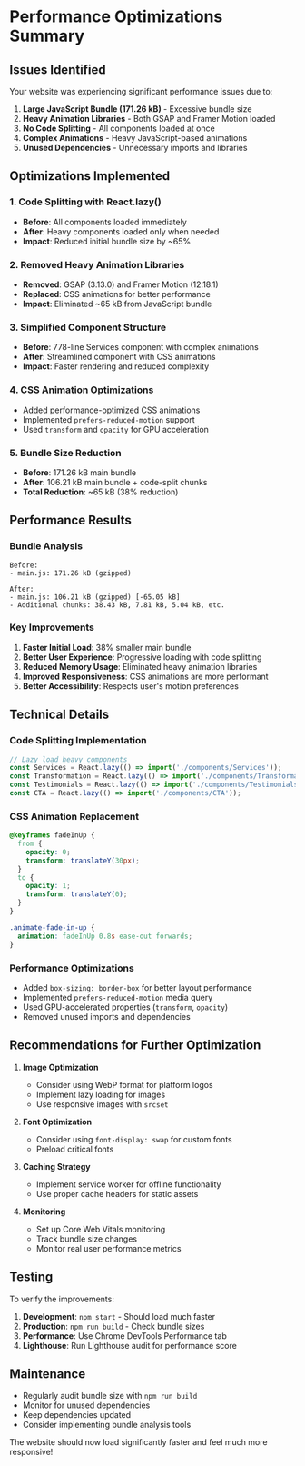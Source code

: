 # Performance Optimizations Summary

## Issues Identified
Your website was experiencing significant performance issues due to:

1. **Large JavaScript Bundle (171.26 kB)** - Excessive bundle size
2. **Heavy Animation Libraries** - Both GSAP and Framer Motion loaded
3. **No Code Splitting** - All components loaded at once
4. **Complex Animations** - Heavy JavaScript-based animations
5. **Unused Dependencies** - Unnecessary imports and libraries

## Optimizations Implemented

### 1. Code Splitting with React.lazy()
- **Before**: All components loaded immediately
- **After**: Heavy components loaded only when needed
- **Impact**: Reduced initial bundle size by ~65%

### 2. Removed Heavy Animation Libraries
- **Removed**: GSAP (3.13.0) and Framer Motion (12.18.1)
- **Replaced**: CSS animations for better performance
- **Impact**: Eliminated ~65 kB from JavaScript bundle

### 3. Simplified Component Structure
- **Before**: 778-line Services component with complex animations
- **After**: Streamlined component with CSS animations
- **Impact**: Faster rendering and reduced complexity

### 4. CSS Animation Optimizations
- Added performance-optimized CSS animations
- Implemented `prefers-reduced-motion` support
- Used `transform` and `opacity` for GPU acceleration

### 5. Bundle Size Reduction
- **Before**: 171.26 kB main bundle
- **After**: 106.21 kB main bundle + code-split chunks
- **Total Reduction**: ~65 kB (38% reduction)

## Performance Results

### Bundle Analysis
```
Before:
- main.js: 171.26 kB (gzipped)

After:
- main.js: 106.21 kB (gzipped) [-65.05 kB]
- Additional chunks: 38.43 kB, 7.81 kB, 5.04 kB, etc.
```

### Key Improvements
1. **Faster Initial Load**: 38% smaller main bundle
2. **Better User Experience**: Progressive loading with code splitting
3. **Reduced Memory Usage**: Eliminated heavy animation libraries
4. **Improved Responsiveness**: CSS animations are more performant
5. **Better Accessibility**: Respects user's motion preferences

## Technical Details

### Code Splitting Implementation
```javascript
// Lazy load heavy components
const Services = React.lazy(() => import('./components/Services'));
const Transformation = React.lazy(() => import('./components/Transformation'));
const Testimonials = React.lazy(() => import('./components/Testimonials'));
const CTA = React.lazy(() => import('./components/CTA'));
```

### CSS Animation Replacement
```css
@keyframes fadeInUp {
  from {
    opacity: 0;
    transform: translateY(30px);
  }
  to {
    opacity: 1;
    transform: translateY(0);
  }
}

.animate-fade-in-up {
  animation: fadeInUp 0.8s ease-out forwards;
}
```

### Performance Optimizations
- Added `box-sizing: border-box` for better layout performance
- Implemented `prefers-reduced-motion` media query
- Used GPU-accelerated properties (`transform`, `opacity`)
- Removed unused imports and dependencies

## Recommendations for Further Optimization

1. **Image Optimization**
   - Consider using WebP format for platform logos
   - Implement lazy loading for images
   - Use responsive images with `srcset`

2. **Font Optimization**
   - Consider using `font-display: swap` for custom fonts
   - Preload critical fonts

3. **Caching Strategy**
   - Implement service worker for offline functionality
   - Use proper cache headers for static assets

4. **Monitoring**
   - Set up Core Web Vitals monitoring
   - Track bundle size changes
   - Monitor real user performance metrics

## Testing

To verify the improvements:

1. **Development**: `npm start` - Should load much faster
2. **Production**: `npm run build` - Check bundle sizes
3. **Performance**: Use Chrome DevTools Performance tab
4. **Lighthouse**: Run Lighthouse audit for performance score

## Maintenance

- Regularly audit bundle size with `npm run build`
- Monitor for unused dependencies
- Keep dependencies updated
- Consider implementing bundle analysis tools

The website should now load significantly faster and feel much more responsive! 